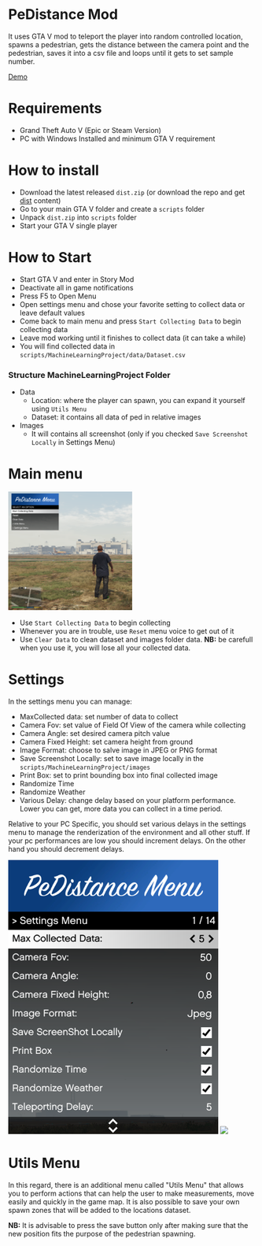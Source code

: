 # PeDistance Mod
It uses GTA V mod to teleport the player into random controlled location, spawns a pedestrian, gets the distance between the camera point and the pedestrian, saves it into a csv file and loops until it gets to set sample number.

[Demo](https://youtu.be/QHK2PYEUhGo)

# Requirements

* Grand Theft Auto V (Epic or Steam Version)
* PC with Windows Installed and minimum GTA V requirement


# How to install
- Download the latest released ```dist.zip``` (or download the repo and get [dist](dist) content)
- Go to your main GTA V folder and create a ```scripts``` folder
- Unpack ```dist.zip``` into ```scripts``` folder
- Start your GTA V single player

# How to Start

* Start GTA V and enter in Story Mod
* Deactivate all in game notifications
* Press F5 to Open Menu
* Open settings menu and chose your favorite setting to collect data or leave default values
* Come back to main menu and press ```Start Collecting Data``` to begin collecting data
* Leave mod working until it finishes to collect data (it can take a while)
* You will find collected data in  ```scripts/MachineLearningProject/data/Dataset.csv```

### Structure MachineLearningProject Folder
- Data 
    - Location: where the player can spawn, you can expand it yourself using ```Utils Menu```
	- Dataset: it contains all data of ped in relative images
- Images
	- It will contains all screenshot (only if you checked ```Save Screenshot Locally``` in Settings Menu)

# Main menu

<img src="data/Assets/MainMenu.png" width="50%">

- Use ```Start Collecting Data``` to begin collecting
- Whenever you are in trouble, use ```Reset``` menu voice to get out of it
- Use ```Clear Data``` to clean dataset and images folder data. **NB:** be carefull when you use it, you will lose all your collected data.
# Settings

In the settings menu you can manage:

- MaxCollected data: set number of data to collect
- Camera Fov: set value of Field Of View of the camera while collecting
- Camera Angle: set desired camera pitch value
- Camera Fixed Height: set camera height from ground
- Image Format: choose to salve image in JPEG or PNG format
- Save Screenshot Locally: set to save image locally in the  ```scripts/MachineLearningProject/images```
- Print Box: set to print bounding box into final collected image
- Randomize Time
- Randomize Weather
- Various Delay: change delay based on your platform performance. Lower you can get, more data you can collect in a time period.

Relative to your PC Specific, you should set various delays in the settings menu to manage the renderization of the environment and all other stuff.
If your pc performances are low you should increment delays. 
On the other hand you should decrement delays.

<img src="data/Assets/SettingsMenu.png">

<img src="data/Assets/GTAmod_high.gif">

# Utils Menu
In this regard, there is an additional menu called "Utils Menu" that allows you to perform actions that can help the user to make measurements, move easily and quickly in the game map. It is also possible to save your own spawn zones that will be added to the locations dataset.

**NB:** It is advisable to press the save button only after making sure that the new position fits the purpose of the pedestrian spawning.



